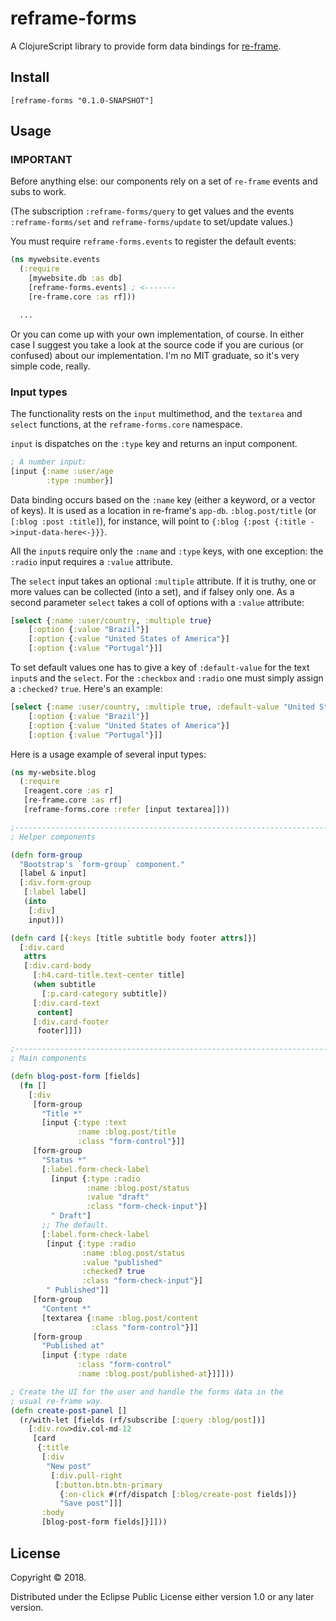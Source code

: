 # reframe-forms

A ClojureScript library to provide form data bindings for [re-frame](https://github.com/Day8/re-frame).

## Install

`[reframe-forms "0.1.0-SNAPSHOT"]`

## Usage

### IMPORTANT

Before anything else: our components rely on a set of `re-frame` events and subs to work.

(The subscription `:reframe-forms/query` to get values and the events `:reframe-forms/set` and `reframe-forms/update` to set/update values.)

You must require `reframe-forms.events` to register the default events:

```clojure
(ns mywebsite.events
  (:require
    [mywebsite.db :as db]
    [reframe-forms.events] ; <-------
    [re-frame.core :as rf]))

  ...
```

Or you can come up with your own implementation, of course. In either case I suggest you take a look at the source code if you are curious (or confused) about our implementation. I'm no MIT graduate, so it's very simple code, really.

### Input types

The functionality rests on the `input` multimethod, and the `textarea` and `select` functions, at the `reframe-forms.core` namespace.

`input` is dispatches on the `:type` key and returns an input component.

```clojure
; A number input:
[input {:name :user/age
        :type :number}]
```

Data binding occurs based on the `:name` key (either a keyword, or a vector of keys). It is used as a location in re-frame's `app-db`. `:blog.post/title` (or `[:blog :post :title]`), for instance, will  point to `{:blog {:post {:title ->input-data-here<-}}}`.

All the `input`s require only the `:name` and `:type` keys, with one exception: the `:radio` input requires a `:value` attribute.

The `select` input takes an optional `:multiple` attribute. If it is truthy, one or more values can be collected (into a set), and if falsey only one. As a second parameter `select` takes a coll of options with a `:value` attribute:

```clojure
[select {:name :user/country, :multiple true}
    [:option {:value "Brazil"}]
    [:option {:value "United States of America"}]
    [:option {:value "Portugal"}]]
```

To set default values one has to give a key of `:default-value` for the text `input`s and the `select`. For the `:checkbox` and `:radio` one must simply assign a `:checked?` `true`. Here's an example:

```clojure
[select {:name :user/country, :multiple true, :default-value "United States of America"}
    [:option {:value "Brazil"}]
    [:option {:value "United States of America"}]
    [:option {:value "Portugal"}]]
```

Here is a usage example of several input types:

```clojure
(ns my-website.blog
  (:require
   [reagent.core :as r]
   [re-frame.core :as rf]
   [reframe-forms.core :refer [input textarea]]))

;-----------------------------------------------------------------------------
; Helper components

(defn form-group 
  "Bootstrap's `form-group` component."
  [label & input]
  [:div.form-group
   [:label label]
   (into
    [:div]
    input)])

(defn card [{:keys [title subtitle body footer attrs]}]
  [:div.card
   attrs
   [:div.card-body
     [:h4.card-title.text-center title]
     (when subtitle
       [:p.card-category subtitle])
     [:div.card-text
      content]
     [:div.card-footer
      footer]]])

;-----------------------------------------------------------------------------
; Main components

(defn blog-post-form [fields]
  (fn []
    [:div 
     [form-group
       "Title *"
       [input {:type :text
               :name :blog.post/title
               :class "form-control"}]]
     [form-group
       "Status *"
       [:label.form-check-label
         [input {:type :radio
                 :name :blog.post/status
                 :value "draft"
                 :class "form-check-input"}]
         " Draft"]
       ;; The default.
       [:label.form-check-label
        [input {:type :radio
                :name :blog.post/status
                :value "published"
                :checked? true
                :class "form-check-input"}]
        " Published"]]
     [form-group
       "Content *"
       [textarea {:name :blog.post/content
                  :class "form-control"}]]
     [form-group
       "Published at"
       [input {:type :date
               :class "form-control"
               :name :blog.post/published-at}]]]))

; Create the UI for the user and handle the forms data in the
; usual re-frame way.
(defn create-post-panel []
  (r/with-let [fields (rf/subscribe [:query :blog/post])]
    [:div.row>div.col-md-12
     [card
      {:title
       [:div
        "New post"
         [:div.pull-right
          [:button.btn.btn-primary
           {:on-click #(rf/dispatch [:blog/create-post fields])}
           "Save post"]]]
       :body
       [blog-post-form fields]}]]))
```

## License

Copyright © 2018.

Distributed under the Eclipse Public License either version 1.0 or any later version.
